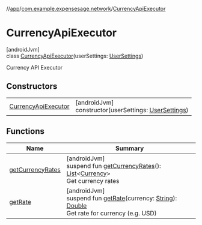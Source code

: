 //[app](../../../index.md)/[com.example.expensesage.network](../index.md)/[CurrencyApiExecutor](index.md)

# CurrencyApiExecutor

[androidJvm]\
class [CurrencyApiExecutor](index.md)(userSettings: [UserSettings](../../com.example.expensesage.data/-user-settings/index.md))

Currency API Executor

## Constructors

| | |
|---|---|
| [CurrencyApiExecutor](-currency-api-executor.md) | [androidJvm]<br>constructor(userSettings: [UserSettings](../../com.example.expensesage.data/-user-settings/index.md)) |

## Functions

| Name | Summary |
|---|---|
| [getCurrencyRates](get-currency-rates.md) | [androidJvm]<br>suspend fun [getCurrencyRates](get-currency-rates.md)(): [List](https://kotlinlang.org/api/latest/jvm/stdlib/kotlin.collections/-list/index.html)&lt;[Currency](../../com.example.expensesage.data.currencies/-currency/index.md)&gt;<br>Get currency rates |
| [getRate](get-rate.md) | [androidJvm]<br>suspend fun [getRate](get-rate.md)(currency: [String](https://kotlinlang.org/api/latest/jvm/stdlib/kotlin/-string/index.html)): [Double](https://kotlinlang.org/api/latest/jvm/stdlib/kotlin/-double/index.html)<br>Get rate for currency (e.g. USD) |
